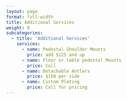 ```yaml
---
layout: page
format: full-width
title: Additional Services
weight: 8
subcategories:
  - title: 'Additional Services'
    services:
      - name: Pedestal Shoulder Mounts
        price: add $125 and up
      - name: Floor or table pedestal Mounts
        price: Call
      - name: Detachable Antlers
        price: $150 per side
      - name: Custom Plating
        price: Call for pricing
---
```


